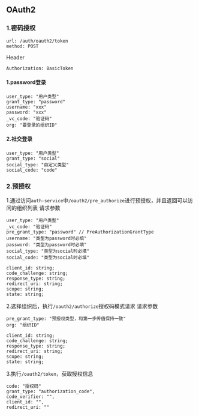 ## OAuth2

### 1.密码授权
```
url: /auth/oauth2/token
method: POST
```
Header
```
Authorization: BasicToken
```
#### 1.password登录
```
user_type: "用户类型"
grant_type: "password"
username: "xxx"
password: "xxx"
_vc_code: "验证码"
org: "要登录的组织ID"
```
#### 2.社交登录
```
user_type: "用户类型"
grant_type: "social"
social_type: "自定义类型"
social_code: "code"
```

### 2.预授权
1.通过访问`auth-service`中`/oauth2/pre_authorize`进行预授权，并且返回可以访问的组织列表
请求参数
```
user_type: "用户类型"
_vc_code: "验证码"
pre_grant_type: "password" // PreAuthorizationGrantType
username: "类型为password时必填"
password: "类型为password时必填"
social_type: "类型为social时必填"
social_code: "类型为social时必填"

client_id: string;
code_challenge: string;
response_type: string;
redirect_uri: string;
scope: string;
state: string;
```
2.选择组织后，执行`/oauth2/authorize`授权码模式请求
请求参数
```
pre_grant_type: "预授权类型，和第一步传值保持一致"
org: "组织ID"

client_id: string;
code_challenge: string;
response_type: string;
redirect_uri: string;
scope: string;
state: string;
```
3.执行`/oauth2/token`，获取授权信息
```
code: "授权码"
grant_type: "authorization_code",
code_verifier: "",
client_id: "",
redirect_uri: ""
```
